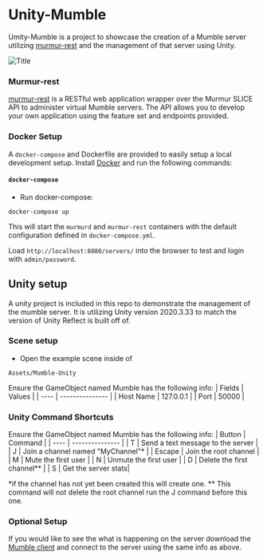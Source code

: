# Unity-Mumble
 
 Umity-Mumble is a project to showcase the creation of a Mumble server utilizing [murmur-rest](https://github.com/alfg/murmur-rest) and the management of that server using Unity. 

 ![](C:/Users/alexfriant/Pictures/MumbleTest.gif?raw=true "Title")


 ### Murmur-rest

 [murmur-rest](https://github.com/alfg/murmur-rest) is a RESTful web application wrapper over the Murmur SLICE API to administer virtual Mumble servers. The API allows you to develop your own application using the feature set and endpoints provided.

### Docker Setup

A `docker-compose` and Dockerfile are provided to easily setup a local development setup. Install [Docker](https://docs.docker.com/engine/installation/) and run the following commands:

#### `docker-compose`
* Run docker-compose:
```
docker-compose up
```

This will start the `murmurd` and `murmur-rest` containers with the default configuration defined in `docker-compose.yml`.

Load `http://localhost:8080/servers/` into the browser to test and login with `admin/password`.


## Unity setup
A unity project is included in this repo to demonstrate the management of the mumble server. It is utilizing Unity version 2020.3.33 to match the version of Unity Reflect is built off of.  

### Scene setup
* Open the example scene inside of 
```
Assets/Mumble-Unity
```

Ensure the GameObject named Mumble has the following info:
| Fields | Values |
| ---- | --------------- |
| Host Name | 127.0.0.1 |
| Port | 50000 |

### Unity Command Shortcuts
Ensure the GameObject named Mumble has the following info:
| Button | Command |
| ---- | --------------- |
| T | Send a text message to the server |
| J | Join a channel named "MyChannel"* |
| Escape | Join the root channel |
| M | Mute the first user |
| N | Unmute the first user |
| D | Delete the first channel** |
| S | Get the server stats|

*if the channel has not yet been created this will create one. 
** This command will not delete the root channel run the J command before this one.

### Optional Setup
If you would like to see the what is happening on the server download the [Mumble client](https://www.mumble.info/downloads/) and connect to the server using the same info as above.